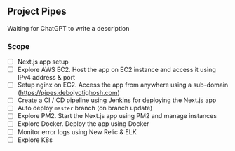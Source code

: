 ## Project Pipes

Waiting for ChatGPT to write a description

### Scope

- [ ] Next.js app setup
- [ ] Explore AWS EC2. Host the app on EC2 instance and access it using IPv4 address & port
- [ ] Setup nginx on EC2. Access the app from anywhere using a sub-domain (https://pipes.debojyotighosh.com)
- [ ] Create a CI / CD pipeline using Jenkins for deploying the Next.js app
- [ ] Auto deploy `master` branch (on branch update)
- [ ] Explore PM2. Start the Next.js app using PM2 and manage instances
- [ ] Explore Docker. Deploy the app using Docker
- [ ] Monitor error logs using New Relic & ELK
- [ ] Explore K8s